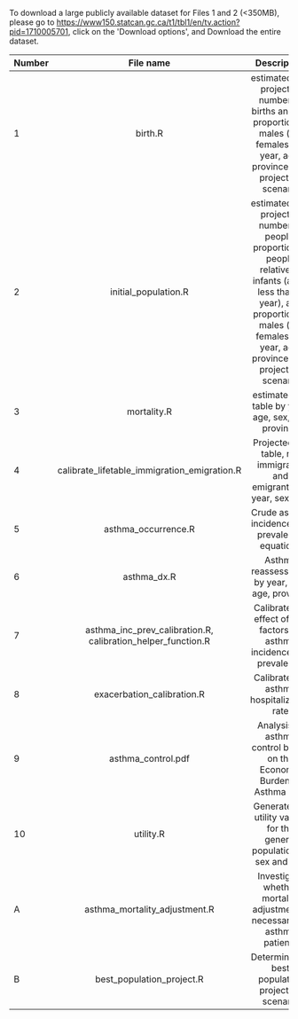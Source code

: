 To download a large publicly available dataset for Files 1 and 2 (<350MB), please go to https://www150.statcan.gc.ca/t1/tbl1/en/tv.action?pid=1710005701, click on the 'Download options', and Download the entire dataset.

| Number | File name | Description | Output |
|-|:-:|:------:|:---:|
| 1 | birth.R | estimated and projected number of births and the proportion of males (vs. females) by year, age, province, and projection scenario | master_birth.csv |
| 2 | initial_population.R | estimated and projected number of people, proportion of people relative to infants (aged less than 1 year), and proportion of males (vs. females) by year, age, province, and projection scenario | master_initial_pop_distribution_prop.csv |
| 3 | mortality.R | estimated life table by year, age, sex, and province |life_table.csv |
| 4 | calibrate_lifetable_immigration_emigration.R | Projected life table, net immigrants and emigrants, by year, sex, age  | master_life_table.csv,master_emigration_table.csv, master_immigration_table.csv, master_immigration_table_modified.csv |
| 5 |asthma_occurrence.R | Crude asthma incidence and prevalence equations | asthma_incidence_model.rds, asthma_prevalence_model.rds|
| 6 | asthma_dx.R | Asthma reassessment by year, sex, age, province | master_asthma_assessment.csv |
| 7 | asthma_inc_prev_calibration.R, calibration_helper_function.R| Calibrate the effect of risk factors on asthma incidence and prevalence | master_asthma_occurrence_correction.csv |
| 8 | exacerbation_calibration.R | Calibrate the asthma hospitalization rate | master_calibrated_exac.csv|
| 9 | asthma_control.pdf | Analysis of asthma control based on the Economic Burden of Asthma data  | asthma control model |
| 10 | utility.R | Generate the utility values for the general population by sex and age | eq5d_canada.csv |
| A | asthma_mortality_adjustment.R  | Investigate whether mortality adjustment is necessary for asthma patients | |
| B | best_population_project.R| Determine the best population projection scenario | | 
